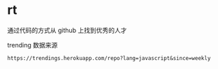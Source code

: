 # rt
通过代码的方式从 github 上找到优秀的人才

trending 数据来源
```
https://trendings.herokuapp.com/repo?lang=javascript&since=weekly
```
